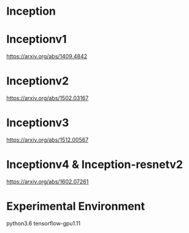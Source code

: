 # Inception

# Inceptionv1
https://arxiv.org/abs/1409.4842
# Inceptionv2
https://arxiv.org/abs/1502.03167
# Inceptionv3
https://arxiv.org/abs/1512.00567
# Inceptionv4 & Inception-resnetv2
https://arxiv.org/abs/1602.07261

# Experimental Environment
 
python3.6 tensorflow-gpu1.11

